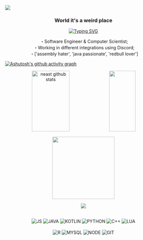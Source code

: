 <img src="https://cdn.discordapp.com/attachments/1005910757763993640/1032834510821269584/ezgif.com-gif-maker.gif">

### <p align='center'>World it's a weird place</p>
<div align="center">

[![Typing SVG](https://readme-typing-svg.herokuapp.com?color=c8d1d9&background=FF000000&center=true&lines=Stay+tuned+for+new+realeases)](https://git.io/typing-svg)
</div>

<div align="center">

&nbsp;・Software Engineer & Computer Scientist;<br> 
&nbsp;・Working in different integrations using Discord;<br>
&nbsp;・['assembly hater', 'java passionate', 'redbull lover'] <br>
</div>

[![Ashutosh's github activity graph](https://github-readme-activity-graph.cyclic.app/graph?username=ghostneast&theme=github-compact&hide_border=true&custom_title=Activity%20Graph&area=true&area_color=41B325&point=c8d1d9&color=c8d1d9&hide_title=true)](https://github.com/ashutosh00710/github-readme-activity-graph)


<div align="center">  
  <img width="49%" height="195px" src="https://github-readme-stats.vercel.app/api?username=ghostneast&show_icons=true&count_private=true&hide_border=true&icon_color=35c751&text_color=c9d1d9&bg_color=0d1117&hide_title=true&theme=dark" alt="neast github stats" />

<img width="41%" height="195px" src="https://github-readme-stats.vercel.app/api/top-langs/?username=ghostneast&layout=compact&hide_border=true&title_color=ff91a4&text_color=c9d1d9&bg_color=0d1117&hide_title=true" />
</div>


<p align='center'>
<img src="https://media.giphy.com/media/TEnXkcsHrP4YedChhA/giphy.gif" width="200" height="200" frameBorder="0" class="giphy-embed" allowFullScreen></img></p>

<div align='center'>

![](https://komarev.com/ghpvc/?username=ghostneast&color=blue)
<div>
<!-- LANG TECH -->
<div align="center" valign="top"><br> 
  <img align="center" alt="JS" src="https://img.shields.io/badge/JavaScript-323330?style=for-the-badge&logo=javascript&logoColor=F7DF1E">
  <img align="center" alt="JAVA" src="https://img.shields.io/badge/Java-323330?style=for-the-badge&logo=java&logoColor=white">
  <img align="center" alt="KOTLIN" src="https://img.shields.io/badge/Kotlin-0095D5?&style=for-the-badge&logo=kotlin&logoColor=white">
  <img align="center" alt="PYTHON"  src="https://img.shields.io/badge/Python-14354C?style=for-the-badge&logo=python&logoColor=white">
  <img align="center" alt="C++"  src="https://img.shields.io/badge/C%2B%2B-00599C?style=for-the-badge&logo=c%2B%2B&logoColor=white">
  <img align="center" alt="LUA" src="https://img.shields.io/badge/Lua-2C2D72?style=for-the-badge&logo=lua&logoColor=white"><br><br>
  <img align="center" alt="R" src="https://img.shields.io/badge/R-14354C?style=for-the-badge&logo=r&logoColor=white">
  <img align="center" alt="MYSQL" src="https://img.shields.io/badge/MySQL-00000F?style=for-the-badge&logo=mysql&logoColor=white">
  <img align="center" alt="NODE" src="https://img.shields.io/badge/Node.js-43853D?style=for-the-badge&logo=node.js&logoColor=white">

  <img align="center" alt="GIT" src="https://img.shields.io/badge/GIT-323330?style=for-the-badge&logo=git&logoColor=white">
</div><br>
<!-- END LANG TECH-->


